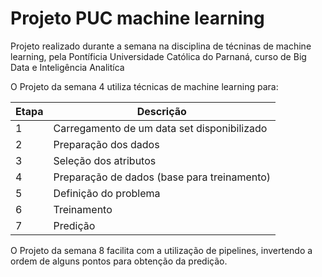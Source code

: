 # Projeto PUC machine learning

Projeto realizado durante a semana na disciplina de técninas de machine learning, pela Pontíficia Universidade Católica do Parnaná, curso de Big Data e Inteligência Analitíca
 
O Projeto da semana 4 utiliza técnicas de machine learning para:
 
 | Etapa     | Descrição |
 | ----------- | ----------- |
 | 1 | Carregamento de um data set disponibilizado |✅ | 
 | 2 | Preparação dos dados |✅ |
 | 3 | Seleção dos atributos |✅ |
 | 4 | Preparação de dados (base para treinamento) |✅ |
 | 5 | Definição do problema |✅ |
 | 6 | Treinamento |✅ |
 | 7 | Predição |✅ |

 
O Projeto da semana 8 facilita com a utilização de pipelines, invertendo a ordem de alguns pontos para obtenção da predição.
